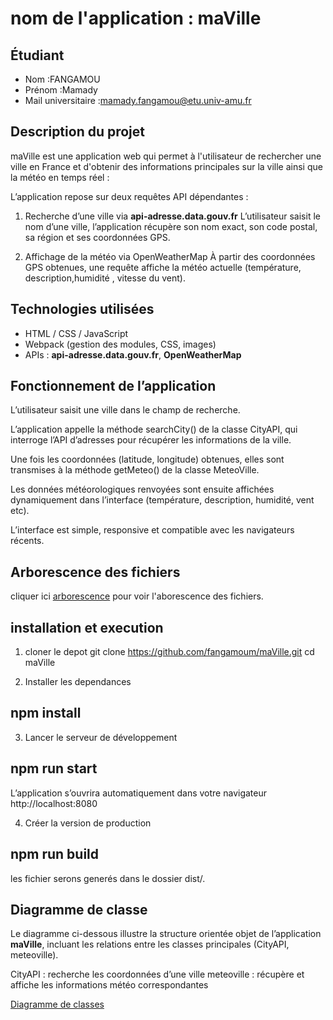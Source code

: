 # nom de l'application : maVille

## Étudiant
- Nom :FANGAMOU
- Prénom :Mamady
- Mail universitaire :mamady.fangamou@etu.univ-amu.fr

## Description du projet
maVille est une application web qui permet à l'utilisateur de rechercher une ville en France et d'obtenir des informations principales sur la ville ainsi que la météo en temps réel :

L’application repose sur deux requêtes API dépendantes :
1) Recherche d’une ville via  **api-adresse.data.gouv.fr**
L’utilisateur saisit le nom d’une ville, l’application récupère son nom exact, son code postal, sa région et ses coordonnées GPS.

2) Affichage de la météo via OpenWeatherMap
 À partir des coordonnées GPS obtenues, une requête affiche la météo actuelle (température, description,humidité , vitesse du vent).


## Technologies utilisées
- HTML / CSS / JavaScript
- Webpack (gestion des modules, CSS, images)
- APIs : **api-adresse.data.gouv.fr**, **OpenWeatherMap**

## Fonctionnement de l’application
L’utilisateur saisit une ville dans le champ de recherche.

L’application appelle la méthode searchCity() de la classe CityAPI, qui interroge l’API d’adresses pour récupérer les informations de la ville.

Une fois les coordonnées (latitude, longitude) obtenues, elles sont transmises à la méthode getMeteo() de la classe MeteoVille.

Les données météorologiques renvoyées sont ensuite affichées dynamiquement dans l’interface (température, description, humidité, vent etc).

L’interface est simple, responsive et compatible avec les navigateurs récents.

## Arborescence des fichiers
cliquer ici [arborescence](./src/assets/arborescence.jpg) 
pour voir l'aborescence des fichiers.

## installation et execution 
1) cloner le depot 
git clone  https://github.com/fangamoum/maVille.git
cd maVille

2) Installer les dependances
  ## npm install 

3) Lancer le serveur de développement
  ## npm run start
L’application s’ouvrira automatiquement dans votre navigateur 
http://localhost:8080

4) Créer la version de production
  ## npm run build
  les fichier serons generés dans le dossier dist/.

## Diagramme de classe
Le diagramme ci-dessous illustre la structure orientée objet de l’application **maVille**, incluant les relations entre les classes principales (CityAPI, meteoville).

CityAPI : recherche les coordonnées d’une ville
meteoville : récupère et affiche les informations météo correspondantes

[Diagramme de classes](./src/assets/diag_classe.jpg)